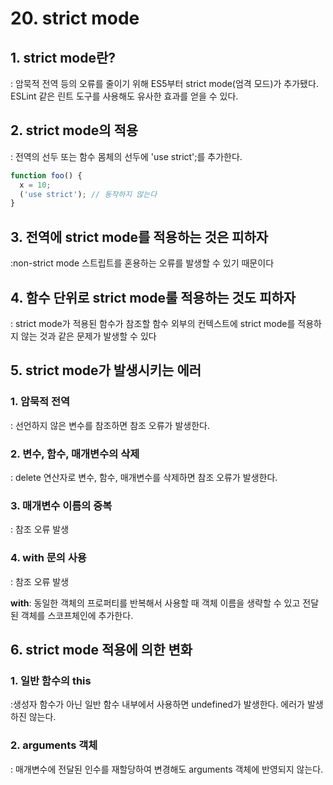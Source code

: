 # 20. strict mode

## 1. strict mode란?

: 암묵적 전역 등의 오류를 줄이기 위해 ES5부터 strict mode(엄격 모드)가 추가됐다. ESLint 같은 린트 도구를 사용해도 유사한 효과를 얻을 수 있다.

## 2. strict mode의 적용

: 전역의 선두 또는 함수 몸체의 선두에 'use strict';를 추가한다.

```js
function foo() {
  x = 10;
  ('use strict'); // 동작하지 않는다
}
```

## 3. 전역에 strict mode를 적용하는 것은 피하자

:non-strict mode 스트립트를 혼용하는 오류를 발생할 수 있기 때문이다

## 4. 함수 단위로 strict mode룰 적용하는 것도 피하자

: strict mode가 적용된 함수가 참조할 함수 외부의 컨텍스트에 strict mode를 적용하지 않는 것과 같은 문제가 발생할 수 있다

## 5. strict mode가 발생시키는 에러

### 1. 암묵적 전역

: 선언하지 않은 변수를 참조하면 참조 오류가 발생한다.

### 2. 변수, 함수, 매개변수의 삭제

: delete 연산자로 변수, 함수, 매개변수를 삭제하면 참조 오류가 발생한다.

### 3. 매개변수 이름의 중복

: 참조 오류 발생

### 4. with 문의 사용

: 참조 오류 발생

**with**: 동일한 객체의 프로퍼티를 반복해서 사용할 때 객체 이름을 생략할 수 있고 전달된 객체를 스코프체인에 추가한다.

## 6. strict mode 적용에 의한 변화

### 1. 일반 함수의 this

:생성자 함수가 아닌 일반 함수 내부에서 사용하면 undefined가 발생한다. 에러가 발생하진 않는다.

### 2. arguments 객체

: 매개변수에 전달된 인수를 재할당하여 변경해도 arguments 객체에 반영되지 않는다.
